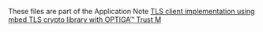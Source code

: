 These files are part of the Application Note [TLS client implementation using mbed TLS crypto library with OPTIGA™ Trust M](https://github.com/Infineon/mbedtls-optiga-trust-m)
